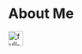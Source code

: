 # About Me
<!-- ![full-stack-development](https://user-images.githubusercontent.com/105595540/212469547-27e4c290-983d-4544-8266-60efd135ae41.gif) -->
<img src="https://user-images.githubusercontent.com/105595540/212469547-27e4c290-983d-4544-8266-60efd135ae41.gif" width="30px" height="30px" alt="full-stack-development">




